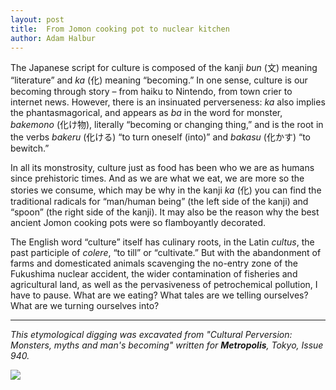 ```yaml
---
layout: post
title:  From Jomon cooking pot to nuclear kitchen
author: Adam Halbur
---
```

The Japanese script for culture is composed of the kanji *bun* (文) meaning “literature” and *ka* (化) meaning “becoming.”  In one sense, culture is our becoming through story – from haiku to Nintendo, from town crier to internet news.  However, there is an insinuated perverseness: *ka* also implies the phantasmagorical, and appears as *ba* in the word for monster, *bakemono* (化け物), literally “becoming or changing thing,” and is the root in the verbs *bakeru* (化ける) “to turn oneself (into)” and *bakasu* (化かす) “to bewitch.”  

In all its monstrosity, culture just as food has been who we are as humans since prehistoric times.  And as we are what we eat, we are more so the stories we consume, which may be why in the kanji *ka* (化) you can find the traditional radicals for “man/human being” (the left side of the kanji) and “spoon” (the right side of the kanji). It may also be the reason why the best ancient Jomon cooking pots were so flamboyantly decorated.  

The English word “culture” itself has culinary roots, in the Latin *cultus*, the past participle of *colere*, “to till” or “cultivate.” But with the abandonment of farms and domesticated animals scavenging the no-entry zone of the Fukushima nuclear accident, the wider contamination of fisheries and agricultural land, as well as the pervasiveness of petrochemical pollution, I have to pause. What are we eating? What tales are we telling ourselves? What are we turning ourselves into?  

---------------------------------

*This etymological digging was excavated from "Cultural Perversion: Monsters, myths and man's becoming" written for **Metropolis**, Tokyo, Issue 940.*

![](https://c1.staticflickr.com/5/4821/31543441327_b0f1c5e6fa_k.jpg)
